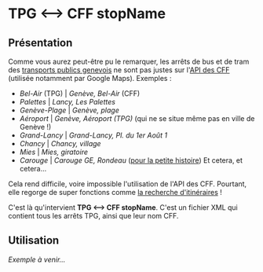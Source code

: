 # TPG ⟷ CFF stopName

## Présentation

Comme vous aurez peut-être pu le remarquer, les arrêts de bus et de tram des [transports publics genevois](http://www.tpg.ch) ne sont pas justes sur l'[API des CFF](http://transport.opendata.ch) (utilisée notamment par Google Maps). Exemples :
- *Bel-Air* (TPG) | *Genève, Bel-Air* (CFF)
- *Palettes* | *Lancy, Les Palettes*
- *Genève-Plage* | *Genève, plage*
- *Aéroport* | *Genève, Aéroport (TPG)* (qui ne se situe même pas en ville de Genève !)
- *Grand-Lancy* | *Grand-Lancy, Pl. du 1er Août 1*
- *Chancy* | *Chancy, village*
- *Mies* | *Mies, giratoire*
- *Carouge* | *Carouge GE, Rondeau* ([pour la petite histoire](http://www.tdg.ch/geneve/actu-genevoise/Noms-des-arrets-de-bus-les-TPG-cafouillent/story/24251899))
Et cetera, et cetera...

Cela rend difficile, voire impossible l'utilisation de l'API des CFF. Pourtant, elle regorge de super fonctions comme [la recherche d'itinéraires](http://transport.opendata.ch/#connections) !

C'est là qu'intervient **TPG ⟷ CFF stopName**. C'est un fichier XML qui contient tous les arrêts TPG, ainsi que leur nom CFF.

## Utilisation

*Exemple à venir...*
